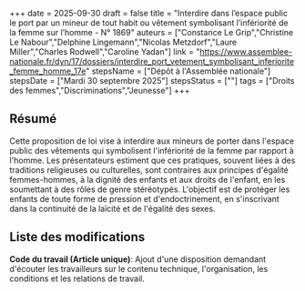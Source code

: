 +++
date = 2025-09-30
draft = false
title = "Interdire dans l’espace public le port par un mineur de tout habit ou vêtement symbolisant l’infériorité de la femme sur l’homme - N° 1869"
auteurs = ["Constance Le Grip","Christine Le Nabour","Delphine Lingemann","Nicolas Metzdorf","Laure Miller","Charles Rodwell","Caroline Yadan"]
link = "https://www.assemblee-nationale.fr/dyn/17/dossiers/interdire_port_vetement_symbolisant_inferiorite_femme_homme_17e"
stepsName = ["Dépôt à l'Assemblée nationale"]
stepsDate = ["Mardi 30 septembre 2025"]
stepsStatus = [""]
tags = ["Droits des femmes","Discriminations","Jeunesse"]
+++

## Résumé

Cette proposition de loi vise à interdire aux mineurs de porter dans l'espace public des vêtements qui symbolisent l'infériorité de la femme par rapport à l'homme. Les présentateurs estiment que ces pratiques, souvent liées à des traditions religieuses ou culturelles, sont contraires aux principes d'égalité femmes-hommes, à la dignité des enfants et aux droits de l'enfant, en les soumettant à des rôles de genre stéréotypés. L'objectif est de protéger les enfants de toute forme de pression et d'endoctrinement, en s'inscrivant dans la continuité de la laïcité et de l'égalité des sexes.

## Liste des modifications

**Code du travail (Article unique)**: Ajout d'une disposition demandant d'écouter les travailleurs sur le contenu technique, l'organisation, les conditions et les relations de travail.
